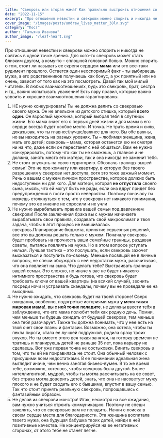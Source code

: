 ```yaml
---
title: "Свекровь или вторая мама? Как правильно выстроить отношения со свекровью?"
date: "2022-11-15"
excerpt: "Про отношения невестки и свекрови можно спорить и никогда не сойтись в одной точке зрения. Для кого-то свекровь может стать близким другом, а кому-то – сплошной головной болью."
cover_image: "/images/posts/undraw_lives_matter_38lv.svg"
category: "Пост"
author: "Татьяна Иванова"
author_image: "/leaf-heart.svg"
---
```


Про отношения невестки и свекрови можно спорить и никогда не сойтись в одной точке зрения. Для кого-то свекровь может стать близким другом, а кому-то – сплошной головной болью.
Можно спорить о том, стоит ли называть ее скрепя сердцем **мама** или это все-таки рудимент прошлого. Остается один неоспоримый факт – ты выбираешь мужа, а его родственников получаешь как бонус, а уж приятный или не очень, зависит от того как на это посмотреть.
Давай так мой милый читатель. В любых взаимоотношениях, будь это свекровь, брат, сестра и тд., важно испытывать уважение!
Есть пару правил, которые важно усвоить и хорошие взаимоотношения гарантированы.

1. НЕ нужно конкурировать!
   Ты не должна делить со свекровью своего мужа. Он не апельсин из детского стишка, который **всего один**. Он взрослый мужчина, который выбрал тебя в спутницы жизни. Его мама знает его с первых дней жизни и для мамы в его сердце всегда будет особое место. И точка. Не трать время и силы, доказывая, что ты главнее/лучше/важнее для него. Вы обе важны, но вы находитесь на разных уровнях. Ты – любимая женщина, жена, мать его детей; свекровь – мама, которая останется ею ни смотря ни на что, даже если он перестанет с ней общаться. Вам не нужно конкурировать, потому что как ты не сможешь, а главное и не должна, занять место его матери, так и она никогда не заменит тебя.
2. Не стоит впускать на свою территорию. Обозначь границы вышей семьи!
   Это не про комнату или квартиру, в которую без твоего разрешения у свекрови нет доступа, хотя это тоже важный момент. Речь о вашем с мужем личном пространстве, которое должно быть недоступным ни для кого.
   Для матери, которая **не отпустила** своего сына, мысль, что ей могут быть не рады, если она вдруг придет без предупреждения в гости просто невероятна. Поэтому поначалу ты можешь столкнуться с тем, что у свекрови нет никакого понимания, почему это ее мнение не спросили и не учли
3. Не нужно вырабатывать правила вашей семьи под давлением свекрови!
   После заключения брака вы с мужем начинаете вырабатывать свои правила, создавать свой микроклимат и твоя задача, чтобы в этот процесс не вмешивалась свекровь.Планирование бюджета, принятие серьезных решений, все это вы должны решать только с мужем. Поначалу свекровь будет пробовать на прочность ваши семейные границы, раздавая советы, пытаясь повлиять на мужа. Но в этом вопросе уступать нельзя.
   Лучшая тактика – это послушать, если свекровь захочет высказаться и поступить по-своему. Меньше посвящай ее в личные вопросы, не спеши обсуждать с ней недостатки мужа, рассчитывая, что она повлияет на сына.
   Что делать тебе? Выстраивать границы вашей семьи. Это сложно, но иначе у вас не будет никакого интимного пространства и будь готова, что свекровь будет требовать ключи от вашей квартиры (на всякий случай), звонить посреди ночи и устраивать скандалы, почему вы не проведали ее на выходных.
4. Не нужно ожидать, что свекровь будет на твоей стороне!
   Сверх ожидания, особенно, подогретые историями мужа **у меня такая мировая мама!**, **вы с ней точно поладите**, не должны ввести тебя в заблуждение, что его мама полюбит тебя как родную дочь.
   Помни, чем меньше ты будешь ожидать от будущей свекрови, тем меньше она тебя разочарует. Также ты должна понимать, что у нее есть на твой счет свои планы и фантазии. Возможно, она хотела, чтобы ты пекла пироги, стала ее лучшей подружкой, родила сразу троих внуков. Но ты вместо этого вся такая занятая, на готовку времени не тратишь и планируешь детей не раньше 35 лет, пока карьеру не сделаешь. Вот уже первая точка не состыковки.
   Винить свекровь в том, что ты ей не понравилась не стоит. Она обычный человек с присущими всем недостатками. В ее понимании идеальная жена выглядит иначе, чем вечно занятая бизнес-вумен.
   В то же время тебе, возможно, хотелось, чтобы свекровь была другой. Более интеллигентной, мудрой, чтобы ты могла рассчитывать на ее совет, без страха могла доверить детей, знать, что она не насоветует мужу плохого и не будет сводить его с бывшими, впустит в вашу семью. Так что стоит принять реальную свекровь, попрощавшись с фантазийным образом.
5. Не делай из свекрови монстра!
   Итак, несмотря на все ожидания, вам нужно учиться строить коммуникацию. Поэтому не спеши заявлять, что со свекровью вам не поладить. Начни с поиска в своем сердце места для благодарности. Эта женщина воспитала твоего мужа, она будущая бабушка твоих детей, найди в ней позитивные качества. Не концентрируйся на ее негативных сторонах, от этого тебе не станет легче.
